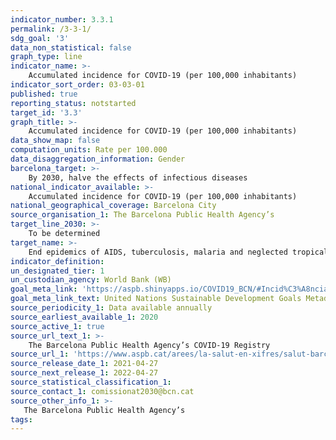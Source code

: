 ```yaml
---
indicator_number: 3.3.1
permalink: /3-3-1/
sdg_goal: '3'
data_non_statistical: false
graph_type: line
indicator_name: >-
    Accumulated incidence for COVID-19 (per 100,000 inhabitants)
indicator_sort_order: 03-03-01
published: true
reporting_status: notstarted
target_id: '3.3'
graph_title: >-
    Accumulated incidence for COVID-19 (per 100,000 inhabitants)
data_show_map: false
computation_units: Rate per 100.000
data_disaggregation_information: Gender
barcelona_target: >-
    By 2030, halve the effects of infectious diseases
national_indicator_available: >-
    Accumulated incidence for COVID-19 (per 100,000 inhabitants)
national_geographical_coverage: Barcelona City 
source_organisation_1: The Barcelona Public Health Agency’s  
target_line_2030: >-
    To be determined
target_name: >-
    End epidemics of AIDS, tuberculosis, malaria and neglected tropical diseases, as well as combating hepatitis, water-borne diseases and other communicable diseases
indicator_definition:
un_designated_tier: 1
un_custodian_agency: World Bank (WB)
goal_meta_link: 'https://aspb.shinyapps.io/COVID19_BCN/#Incid%C3%A8ncia_acumulada'
goal_meta_link_text: United Nations Sustainable Development Goals Metadata (pdf 894kB)
source_periodicity_1: Data available annually
source_earliest_available_1: 2020
source_active_1: true
source_url_text_1: >-
    The Barcelona Public Health Agency’s COVID-19 Registry
source_url_1: 'https://www.aspb.cat/arees/la-salut-en-xifres/salut-barcelona/'
source_release_date_1: 2021-04-27
source_next_release_1: 2022-04-27
source_statistical_classification_1: 
source_contact_1: comissionat2030@bcn.cat
source_other_info_1: >-
   The Barcelona Public Health Agency’s 
tags:
---
```

